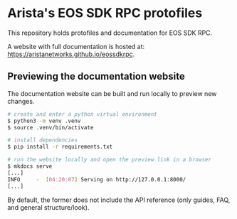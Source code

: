# Arista's EOS SDK RPC protofiles

This repository holds protofiles and documentation for EOS SDK RPC.

A website with full documentation is hosted at: https://aristanetworks.github.io/eossdkrpc.

## Previewing the documentation website

The documentation website can be built and run locally to preview new changes.

```sh
# create and enter a python virtual environment
$ python3 -m venv .venv
$ source .venv/bin/activate

# install dependencies
$ pip install -r requirements.txt

# run the website locally and open the preview link in a browser
$ mkdocs serve
[...]
INFO     -  [04:20:07] Serving on http://127.0.0.1:8000/
[...]
```

By default, the former does not include the API reference (only guides, FAQ, and general structure/look).
